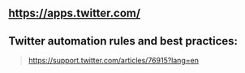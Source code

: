 ## https://apps.twitter.com/

## Twitter automation rules and best practices:
> https://support.twitter.com/articles/76915?lang=en
